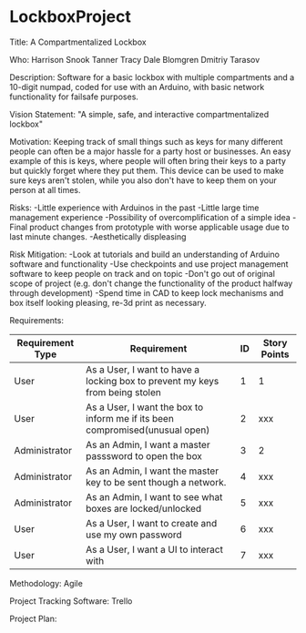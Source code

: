 # LockboxProject
Title:  A Compartmentalized Lockbox

Who: 	Harrison Snook
	Tanner Tracy
	Dale Blomgren
	Dmitriy Tarasov

Description:
	Software for a basic lockbox with multiple compartments and a 10-digit numpad, coded for use with an Arduino, with basic network functionality for failsafe purposes.

Vision Statement:
	"A simple, safe, and interactive compartmentalized lockbox"	

Motivation:
	Keeping track of small things such as keys for many different people can often be a major hassle for a party host or businesses. An easy example of this is keys, where people will often bring their keys to a party but quickly forget where they put them. This device can be used to make sure keys aren't stolen, while you also don't have to keep them on your person at all times.

Risks:
	-Little experience with Arduinos in the past
	-Little large time management experience
	-Possibility of overcomplification of a simple idea
	-Final product changes from prototyple with worse applicable usage due to last minute changes.
	-Aesthetically displeasing

Risk Mitigation:
	-Look at tutorials and build an understanding of Arduino software and functionality
	-Use checkpoints and use project management software to keep people on track and on topic
	-Don't go out of original scope of project (e.g. don't change the functionality of the product halfway through development)
	-Spend time in CAD to keep lock mechanisms and box itself looking pleasing, re-3d print as necessary.

Requirements:

Requirement Type | Requirement	| ID	| Story Points	|	
---------------- | --------------------------------------------------------------------------------- | ----- | ------------- |
User		 | As a User, I want to have a locking box to prevent my keys from being stolen | 1 | 1 | 
User		 | As a User, I want the box to inform me if its been compromised(unusual open) | 2 | xxx |
Administrator	 | As an Admin, I want a master passsword to open the box | 3 | 2 | 
Administrator	 | As an Admin, I want the master key to be sent though a network. | 4 | xxx |
Administrator    | As an Admin, I want to see what boxes are locked/unlocked | 5 | xxx | 
User             | As a User, I want to create and use my own password | 6 | xxx|
User             | As a User, I want a UI to interact with | 7 | xxx |

Methodology:
Agile

Project Tracking Software:
Trello

Project Plan:

